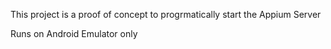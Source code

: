 This project is a proof of concept to progrmatically start the Appium Server

Runs on Android Emulator only
